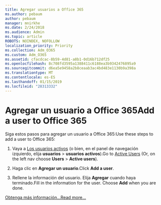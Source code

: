 ```yaml
---
title: Agregar usuarios a Office 365
ms.author: pebaum
author: pebaum
manager: mnirkhe
ms.date: 2/24/2018
ms.audience: Admin
ms.topic: article
ROBOTS: NOINDEX, NOFOLLOW
localization_priority: Priority
ms.collection: Adm_O365
ms.custom: Adm_O365
ms.assetid: cfacdcac-8b59-4d81-a8b1-0d16b712df25
ms.openlocfilehash: 8c708fd3595a1388411c6188ea3b9342476895a9
ms.sourcegitcommit: d6ea5e9458a2b8ceaab3ac4bd483e1130b9a398a
ms.translationtype: MT
ms.contentlocale: es-ES
ms.lasthandoff: 01/15/2019
ms.locfileid: "28313332"
---
```

# <a name="add-a-user-to-office-365"></a><span data-ttu-id="07126-102">Agregar un usuario a Office 365</span><span class="sxs-lookup"><span data-stu-id="07126-102">Add a user to Office 365</span></span>

<span data-ttu-id="07126-103">Siga estos pasos para agregar un usuario a Office 365:</span><span class="sxs-lookup"><span data-stu-id="07126-103">Use these steps to add a user to Office 365:</span></span>
  
1. <span data-ttu-id="07126-104">Vaya a [Los usuarios activos](https://support.office.com/article/https://portal.office.com/adminportal/home.aspx#/users) (o bien, en el panel de navegación izquierdo, elija **usuarios** \> **usuarios activos**).</span><span class="sxs-lookup"><span data-stu-id="07126-104">Go to [Active Users](https://support.office.com/article/https://portal.office.com/adminportal/home.aspx#/users) (Or, on the left nav choose **Users** \> **Active users**).</span></span>
    
2. <span data-ttu-id="07126-105">Haga clic en **Agregar un usuario**.</span><span class="sxs-lookup"><span data-stu-id="07126-105">Click **Add a user**.</span></span>
    
3. <span data-ttu-id="07126-p101">Rellene la información del usuario. Elija **Agregar** cuando haya terminado.</span><span class="sxs-lookup"><span data-stu-id="07126-p101">Fill in the information for the user. Choose **Add** when you are done.</span></span> 
    
[<span data-ttu-id="07126-108">Obtenga más información...</span><span class="sxs-lookup"><span data-stu-id="07126-108">Read more...</span></span>](https://support.office.com/article/1970f7d6-03b5-442f-b385-5880b9c256ec)
  

